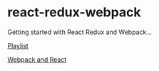# react-redux-webpack
Getting started with React Redux and Webpack... 


[Playlist](https://www.youtube.com/playlist?list=PLQDnxXqV213JJFtDaG0aE9vqvp6Wm7nBg)

[Webpack and React](http://survivejs.com/webpack_react/introduction/)
